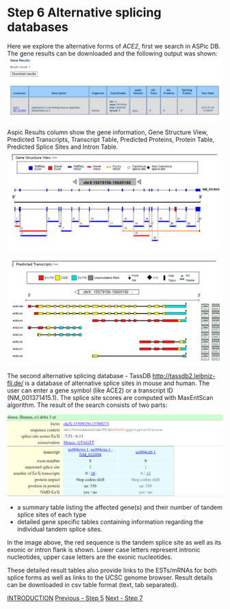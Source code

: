 # Step 6 Alternative splicing databases

Here we explore the alternative forms of *ACE2*, first we search in ASPic DB. The gene results can be downloaded and the following output was shown: 
<img src= "./images/aspic-1.PNG">

Aspic Results column show the gene information, Gene Structure View, Predicted Transcripts, Transcript Table, Predicted Proteins, Protein Table, Predicted Splice Sites and Intron Table.
<img src= "./images/aspic-gene-structure.PNG">
 
<img src= "./images/aspic-predicted.PNG">

The second alternative splicing database - TassDB	<http://tassdb2.leibniz-fli.de/>  is a database of alternative splice sites in mouse and human.
The user can enter a gene symbol (like ACE2) or a transcript ID (NM_001371415.1). The splice site scores are computed with MaxEntScan algorithm.
The result of the search consists of two parts: 

<img src= "./images/tasdb.PNG">

* a summary table listing the affected gene(s) and their number of tandem splice sites of each type
* detailed gene specific tables containing information regarding the individual tandem splice sites. 

In the image above, the red sequence is the tandem splice site as well as its exonic or intron flank is shown. Lower case letters represent intronic nucleotides, upper case letters are the exonic nucleotides.

These detailed result tables also provide links to the ESTs/mRNAs for both splice forms as well as links to the UCSC genome browser. 
Result details can be downloaded in csv table format (text, tab separated).
 
[INTRODUCTION](./index.md)  [Previous - Step 5](./page5.md) [Next - Step 7](./page7.md)
